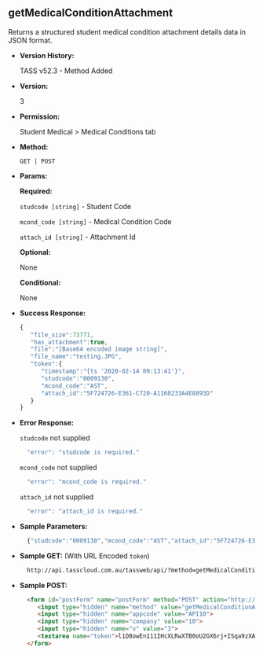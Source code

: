 **getMedicalConditionAttachment**
----
  Returns a structured student medical condition attachment details data in JSON format.
  
* **Version History:**

  TASS v52.3 - Method Added

* **Version:**

  3

* **Permission:**

  Student Medical > Medical Conditions tab

* **Method:**

  `GET | POST`
  
*  **Params:**

   **Required:**
 
   `studcode [string]` - Student Code

   `mcond_code [string]` - Medical Condition Code

   `attach_id [string]` - Attachment Id

   **Optional:**

   None

   **Conditional:**

   None

* **Success Response:**

    ```javascript
    { 
       "file_size":73771,
       "has_attachment":true,
       "file":"[Base64 encoded image string]",
       "file_name":"testing.JPG",
       "token":{ 
          "timestamp":"{ts '2020-02-14 09:13:41'}",
          "studcode":"0009130",
          "mcond_code":"AST",
          "attach_id":"5F724726-E361-C720-A1160233A4E8893D"
       }
    }
    ```
 
* **Error Response:**

    `studcode` not supplied
    ```javascript
      "error": "studcode is required."
    ```

    `mcond_code` not supplied
    ```javascript
      "error": "mcond_code is required."
    ```

    `attach_id` not supplied
    ```javascript
      "error": "attach_id is required."
    ```

* **Sample Parameters:**

  ```javascript
    {"studcode":"0009130","mcond_code":"AST","attach_id":"5F724726-E361-C720-A1160233A4E8893D"}
  ```

* **Sample GET:** (With URL Encoded `token`)

  ```HTML
    http://api.tasscloud.com.au/tassweb/api/?method=getMedicalConditionAttachment&appcode=API10&company=10&v=3&token=l1D8owEn111IHcXLRwXTB0oU2GX6rj%2BISqa9zXA8We3J3mwgjW5pdUvFK3%2FIZ4mJ4bMyfKTmEoup%2B3tTE9GeLQ%3D%3D
  ```
  
* **Sample POST:**

  ```HTML
    <form id="postForm" name="postForm" method="POST" action="http://api.tasscloud.com.au/tassweb/api/">
       <input type="hidden" name="method" value="getMedicalConditionAttachment">
       <input type="hidden" name="appcode" value="API10">
       <input type="hidden" name="company" value="10">
       <input type="hidden" name="v" value="3">
       <textarea name="token">l1D8owEn111IHcXLRwXTB0oU2GX6rj+ISqa9zXA8We3J3mwgjW5pdUvFK3/IZ4mJ4bMyfKTmEoup+3tTE9GeLQ==</textarea>
    </form>
  ```